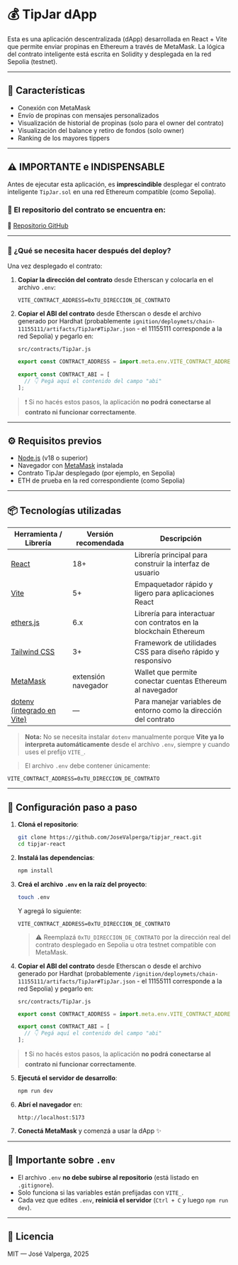 # 💰 TipJar dApp

Esta es una aplicación descentralizada (dApp) desarrollada en React + Vite que permite enviar propinas en Ethereum a través de MetaMask. La lógica del contrato inteligente está escrita en Solidity y desplegada en la red Sepolia (testnet).

---

## 🚀 Características

- Conexión con MetaMask
- Envío de propinas con mensajes personalizados
- Visualización de historial de propinas (solo para el owner del contrato)
- Visualización del balance y retiro de fondos (solo owner)
- Ranking de los mayores tippers

---

## ⚠️ IMPORTANTE e INDISPENSABLE

Antes de ejecutar esta aplicación, es **imprescindible** desplegar el contrato inteligente `TipJar.sol` en una red Ethereum compatible (como Sepolia).

### 📍 El repositorio del contrato se encuentra en:

🔗 [Repositorio GitHub](https://github.com/JoseValperga/tipjar_ethereum)

---

### 🔧 ¿Qué se necesita hacer después del deploy?

Una vez desplegado el contrato:

1. **Copiar la dirección del contrato** desde Etherscan y colocarla en el archivo `.env`:

   ```env
   VITE_CONTRACT_ADDRESS=0xTU_DIRECCION_DE_CONTRATO
   ```

2. **Copiar el ABI del contrato** desde Etherscan o desde el archivo generado por Hardhat (probablemente `ignition/deploymets/chain-11155111/artifacts/TipJar#TipJar.json` - el 11155111 corresponde a la red Sepolia) y pegarlo en:

   `src/contracts/TipJar.js`

   ```js
   export const CONTRACT_ADDRESS = import.meta.env.VITE_CONTRACT_ADDRESS;

   export const CONTRACT_ABI = [
     // 👇 Pegá aquí el contenido del campo "abi"
   ];
   ```

> ❗ Si no hacés estos pasos, la aplicación **no podrá conectarse al contrato ni funcionar correctamente**.

---

## ⚙️ Requisitos previos

- [Node.js](https://nodejs.org/) (v18 o superior)
- Navegador con [MetaMask](https://metamask.io/) instalada
- Contrato TipJar desplegado (por ejemplo, en Sepolia)
- ETH de prueba en la red correspondiente (como Sepolia)

---

## 📦 Tecnologías utilizadas

| Herramienta / Librería | Versión recomendada | Descripción                                                                 |
|------------------------|---------------------|-----------------------------------------------------------------------------|
| [React](https://reactjs.org/) | 18+ | Librería principal para construir la interfaz de usuario                   |
| [Vite](https://vitejs.dev/) | 5+ | Empaquetador rápido y ligero para aplicaciones React                       |
| [ethers.js](https://docs.ethers.io/v6/) | 6.x | Librería para interactuar con contratos en la blockchain Ethereum          |
| [Tailwind CSS](https://tailwindcss.com/) | 3+ | Framework de utilidades CSS para diseño rápido y responsivo                |
| [MetaMask](https://metamask.io/) | extensión navegador | Wallet que permite conectar cuentas Ethereum al navegador                  |
| [dotenv (integrado en Vite)](https://vitejs.dev/guide/env-and-mode.html) | — | Para manejar variables de entorno como la dirección del contrato           |

> **Nota:** No se necesita instalar `dotenv` manualmente porque **Vite ya lo interpreta automáticamente** desde el archivo `.env`, siempre y cuando uses el prefijo `VITE_`.

> El archivo `.env` debe contener únicamente:

```env
VITE_CONTRACT_ADDRESS=0xTU_DIRECCION_DE_CONTRATO
```

---

## 📁 Configuración paso a paso

1. **Cloná el repositorio**:

   ```bash
   git clone https://github.com/JoseValperga/tipjar_react.git
   cd tipjar-react
   ```

2. **Instalá las dependencias**:

   ```bash
   npm install
   ```

3. **Creá el archivo `.env` en la raíz del proyecto**:

   ```bash
   touch .env
   ```

   Y agregá lo siguiente:

   ```env
   VITE_CONTRACT_ADDRESS=0xTU_DIRECCION_DE_CONTRATO
   ```

   > ⚠️ Reemplazá `0xTU_DIRECCION_DE_CONTRATO` por la dirección real del contrato desplegado en Sepolia u otra testnet compatible con MetaMask.


4. **Copiar el ABI del contrato** desde Etherscan o desde el archivo generado por Hardhat (probablemente `/ignition/deploymets/chain-11155111/artifacts/TipJar#TipJar.json` - el 11155111 corresponde a la red Sepolia) y pegarlo en:

   `src/contracts/TipJar.js`

   ```js
   export const CONTRACT_ADDRESS = import.meta.env.VITE_CONTRACT_ADDRESS;

   export const CONTRACT_ABI = [
     // 👇 Pegá aquí el contenido del campo "abi"
   ];
   ```

> ❗ Si no hacés estos pasos, la aplicación **no podrá conectarse al contrato ni funcionar correctamente**.

5. **Ejecutá el servidor de desarrollo**:

   ```bash
   npm run dev
   ```

6. **Abrí el navegador** en:

   ```
   http://localhost:5173
   ```

7. **Conectá MetaMask** y comenzá a usar la dApp ✨

---

## 📌 Importante sobre `.env`

- El archivo `.env` **no debe subirse al repositorio** (está listado en `.gitignore`).
- Solo funciona si las variables están prefijadas con `VITE_`.
- Cada vez que edites `.env`, **reiniciá el servidor** (`Ctrl + C` y luego `npm run dev`).

---

## 🧾 Licencia

MIT — José Valperga, 2025

